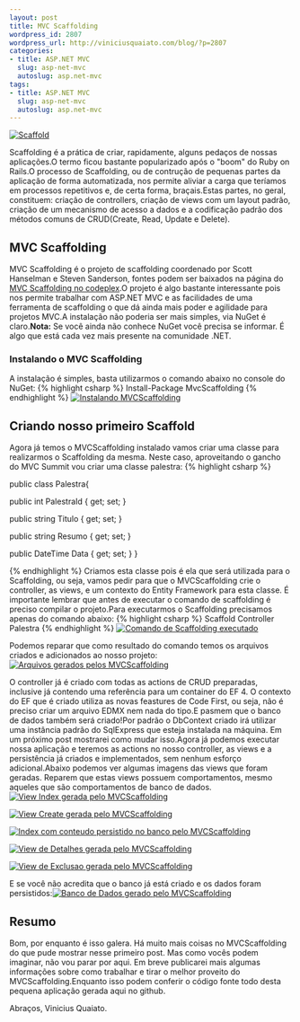 ```yaml
--- 
layout: post
title: MVC Scaffolding
wordpress_id: 2807
wordpress_url: http://viniciusquaiato.com/blog/?p=2807
categories: 
- title: ASP.NET MVC
  slug: asp-net-mvc
  autoslug: asp.net-mvc
tags: 
- title: ASP.NET MVC
  slug: asp-net-mvc
  autoslug: asp.net-mvc
---
```



[![Scaffold](http://viniciusquaiato.com/images_posts/scaffold-221x300.jpg "Scaffold")](http://viniciusquaiato.com/images_posts/scaffold.jpg)

Scaffolding é a prática de criar, rapidamente, alguns pedaços de nossas aplicações.O termo ficou bastante popularizado após o "boom" do Ruby on Rails.O processo de Scaffolding, ou de contrução de pequenas partes da aplicação de forma automatizada, nos permite aliviar a carga que teríamos em processos repetitivos e, de certa forma, braçais.Estas partes, no geral, constituem: criação de controllers, criação de views com um layout padrão, criação de um mecanismo de acesso a dados e a codificação padrão dos métodos comuns de CRUD(Create, Read, Update e Delete).

## MVC Scaffolding
MVC Scaffolding é o projeto de scaffolding coordenado por Scott Hanselman e Steven Sanderson, fontes podem ser baixados na página do [MVC Scaffolding no codeplex](http://mvcscaffolding.codeplex.com/).O projeto é algo bastante interessante pois nos permite trabalhar com ASP.NET MVC e as facilidades de uma ferramenta de scaffolding o que dá ainda mais poder e agilidade para projetos MVC.A instalação não poderia ser mais simples, via NuGet é claro.**Nota:** Se você ainda não conhece NuGet você precisa se informar. É algo que está cada vez mais presente na comunidade .NET.

### Instalando o MVC Scaffolding


A instalação é simples, basta utilizarmos o comando abaixo no console do NuGet:
{% highlight csharp %}
Install-Package MvcScaffolding
{% endhighlight %}
[![Instalando MVCScaffolding](http://viniciusquaiato.com/images_posts/instalando-mvc-scaffolding-300x145.png "Instalando MVCScaffolding")](http://viniciusquaiato.com/images_posts/instalando-mvc-scaffolding.png)



## Criando nosso primeiro Scaffold
Agora já temos o MVCScaffolding instalado vamos criar uma classe para realizarmos o Scaffolding da mesma. Neste caso, aproveitando o gancho do MVC Summit vou criar uma classe palestra:
{% highlight csharp %}

public class Palestra{    

public int PalestraId { get;
    set;
    }
    
public string Titulo { get;
    set;
    }
    
public string Resumo { get;
    set;
    }
    
public DateTime Data { get;
    set;
    }
}



{% endhighlight %}
Criamos esta classe pois é ela que será utilizada para o Scaffolding, ou seja, vamos pedir para que o MVCScaffolding crie o controller, as views, e um contexto do Entity Framework para esta classe. É importante lembrar que antes de executar o comando de scaffolding é preciso compilar o projeto.Para executarmos o Scaffolding precisamos apenas do comando abaixo:
{% highlight csharp %}
Scaffold Controller Palestra
{% endhighlight %}
[![Comando de Scaffolding executado](http://viniciusquaiato.com/images_posts/Comando-de-Scaffolding-executado-300x113.png "Comando de Scaffolding executado")](http://viniciusquaiato.com/images_posts/Comando-de-Scaffolding-executado.png)



Podemos reparar que como resultado do comando temos os arquivos criados e adicionados ao nosso projeto:[![Arquivos gerados pelos MVCScaffolding](http://viniciusquaiato.com/images_posts/Arquivos-gerados-pelos-MVCScaffolding-181x300.png "Arquivos gerados pelos MVCScaffolding")](http://viniciusquaiato.com/images_posts/Arquivos-gerados-pelos-MVCScaffolding.png)



O controller já é criado com todas as actions de CRUD preparadas, inclusive já contendo uma referência para um container do EF 4. O contexto do EF que é criado utiliza as novas feastures de Code First, ou seja, não é preciso criar um arquivo EDMX nem nada do tipo.E pasmem que o banco de dados também será criado!Por padrão o DbContext criado irá utilizar uma instância padrão do SqlExpress que esteja instalada na máquina. Em um próximo post mostrarei como mudar isso.Agora já podemos executar nossa aplicação e teremos as actions no nosso controller, as views e a persistência já criados e implementados, sem nenhum esforço adicional.Abaixo podemos ver algumas imagens das views que foram geradas. Reparem que estas views possuem comportamentos, mesmo aqueles que são comportamentos de banco de dados.[![View Index gerada pelo MVCScaffolding](http://viniciusquaiato.com/images_posts/View-Index-gerada-pelo-MVCScaffolding-300x222.png "View Index gerada pelo MVCScaffolding")](http://viniciusquaiato.com/images_posts/View-Index-gerada-pelo-MVCScaffolding.png)



[![View Create gerada pelo MVCScaffolding](http://viniciusquaiato.com/images_posts/View-Create-gerada-pelo-MVCScaffolding-300x222.png "View Create gerada pelo MVCScaffolding")](http://viniciusquaiato.com/images_posts/View-Create-gerada-pelo-MVCScaffolding.png)



[![Index com conteudo persistido no banco pelo MVCScaffolding](http://viniciusquaiato.com/images_posts/Index-com-conteudo-persistido-no-banco-pelo-MVCScaffolding-300x222.png "Index com conteudo persistido no banco pelo MVCScaffolding")](http://viniciusquaiato.com/images_posts/Index-com-conteudo-persistido-no-banco-pelo-MVCScaffolding.png)



[![View de Detalhes gerada pelo MVCScaffolding](http://viniciusquaiato.com/images_posts/View-de-Detalhes-gerada-pelo-MVCScaffolding-300x222.png "View de Detalhes gerada pelo MVCScaffolding")](http://viniciusquaiato.com/images_posts/View-de-Detalhes-gerada-pelo-MVCScaffolding.png)



[![View de Exclusao gerada pelo MVCScaffolding](http://viniciusquaiato.com/images_posts/View-de-Exclusao-gerada-pelo-MVCScaffolding-300x222.png "View de Exclusao gerada pelo MVCScaffolding")](http://viniciusquaiato.com/images_posts/View-de-Exclusao-gerada-pelo-MVCScaffolding.png)



E se você não acredita que o banco já está criado e os dados foram persistidos:[![Banco de Dados gerado pelo MVCScaffolding](http://viniciusquaiato.com/images_posts/Bando-de-Dados-gerado-pelo-MVCScaffolding-300x205.png "Banco de Dados gerado pelo MVCScaffolding")](http://viniciusquaiato.com/images_posts/Bando-de-Dados-gerado-pelo-MVCScaffolding.png)



## Resumo
Bom, por enquanto é isso galera. Há muito mais coisas no MVCScaffolding do que pude mostrar nesse primeiro post. Mas como vocês podem imaginar, não vou parar por aqui. Em breve publicarei mais algumas informações sobre como trabalhar e tirar o melhor proveito do MVCScaffolding.Enquanto isso podem conferir o código fonte todo desta pequena aplicação gerada aqui no github.

Abraços,
Vinicius Quaiato.
